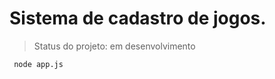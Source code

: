 <h1>Sistema de cadastro de jogos.</h1>

>Status do projeto: em desenvolvimento

```
 node app.js
```
